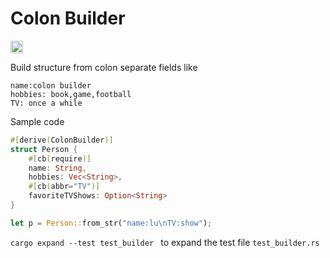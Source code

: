 
# Colon Builder

[<img alt="build status" src="https://img.shields.io/github/actions/workflow/status/Celthi/ColonBuilder/rust.yml?branch=main&style=for-the-badge" height="20">](https://github.com/Celthi/ColonBuilder/actions?query=branch%3Amain)

Build structure from colon separate fields like
```
name:colon builder
hobbies: book,game,football
TV: once a while
```
Sample code
```rust
#[derive(ColonBuilder)]
struct Person {
    #[cb(require)]
    name: String,
    hobbies: Vec<String>,
    #[cb(abbr="TV")]
    favoriteTVShows: Option<String>
}

let p = Person::from_str("name:lu\nTV:show");

```


`cargo expand --test test_builder ` to expand the test file `test_builder.rs`



